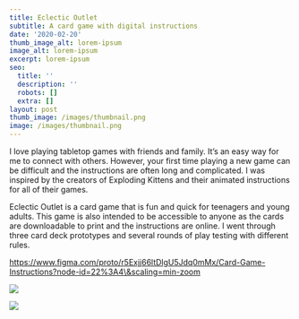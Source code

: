 ```yaml
---
title: Eclectic Outlet
subtitle: A card game with digital instructions
date: '2020-02-20'
thumb_image_alt: lorem-ipsum
image_alt: lorem-ipsum
excerpt: lorem-ipsum
seo:
  title: ''
  description: ''
  robots: []
  extra: []
layout: post
thumb_image: /images/thumbnail.png
image: /images/thumbnail.png
---
```

I love playing tabletop games with friends and family. It’s an easy way for me to connect with others. However, your first time playing a new game can be difficult and the instructions are often long and complicated. I was inspired by the creators of Exploding Kittens and their animated instructions for all of their games.

Eclectic Outlet is a card game that is fun and quick for teenagers and young adults. This game is also intended to be accessible to anyone as the
cards are downloadable to print and the instructions are online. I went through three card deck prototypes and several rounds of play testing with different rules.

https://www.figma.com/proto/r5Exjj66ltDlgU5Jdq0mMx/Card-Game-Instructions?node-id=22%3A4\&scaling=min-zoom

![](/images/eclectic5.jpg)

![](/images/eclectic3.jpg)
